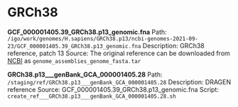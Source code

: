

# GRCh38

**GCF_000001405.39_GRCh38.p13_genomic.fna**
Path: `/igo/work/genomes/H.sapiens/GRCh38.p13/ncbi-genomes-2021-09-23/GCF_000001405.39_GRCh38.p13_genomic.fna`
Description: GRCh38 reference, patch 13
Source: The original reference can be downloaded from [NCBI](https://www.ncbi.nlm.nih.gov/assembly/GCF_000001405.39/) as `genome_assemblies_genome_fasta.tar`

**GRCh38.p13___genBank_GCA_000001405.28**
Path: `/staging/ref/GRCh38.p13___genBank_GCA_000001405.28`
Description: DRAGEN reference
Source: GCF_000001405.39_GRCh38.p13_genomic.fna
Script: `create_ref___GRCh38.p13___genBank_GCA_000001405.28.sh`






